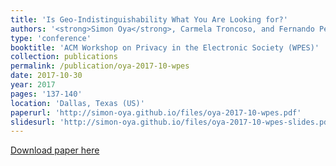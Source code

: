```yaml
---
title: 'Is Geo-Indistinguishability What You Are Looking for?'
authors: '<strong>Simon Oya</strong>, Carmela Troncoso, and Fernando Pérez-González'
type: 'conference'
booktitle: 'ACM Workshop on Privacy in the Electronic Society (WPES)'
collection: publications
permalink: /publication/oya-2017-10-wpes
date: 2017-10-30
year: 2017
pages: '137-140'
location: 'Dallas, Texas (US)'
paperurl: 'http://simon-oya.github.io/files/oya-2017-10-wpes.pdf'
slidesurl: 'http://simon-oya.github.io/files/oya-2017-10-wpes-slides.pdf'
---
```


[Download paper here](http://simon-oya.github.io/files/oya-2017-10-wpes.pdf)
